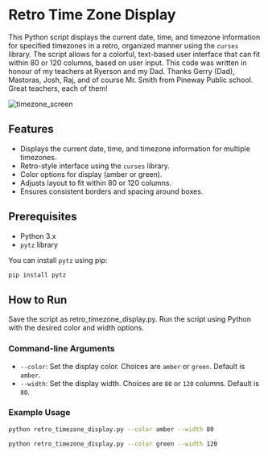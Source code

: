 # Retro Time Zone Display

This Python script displays the current date, time, and timezone information for specified timezones in a retro, organized manner using the `curses` library. The script allows for a colorful, text-based user interface that can fit within 80 or 120 columns, based on user input. This code was written in honour of my teachers at Ryerson and my Dad. Thanks Gerry (Dad), Mastoras, Josh, Raj, and of course Mr. Smith from Pineway Public school. Great teachers, each of them!

![timezone_screen](https://github.com/user-attachments/assets/31ce5db9-43cb-4694-aab1-262ee7c591f4)

## Features

- Displays the current date, time, and timezone information for multiple timezones.
- Retro-style interface using the `curses` library.
- Color options for display (amber or green).
- Adjusts layout to fit within 80 or 120 columns.
- Ensures consistent borders and spacing around boxes.

## Prerequisites

- Python 3.x
- `pytz` library

You can install `pytz` using pip:

```bash
pip install pytz
```

## How to Run

Save the script as retro_timezone_display.py.
Run the script using Python with the desired color and width options.

### Command-line Arguments

- `--color`: Set the display color. Choices are `amber` or `green`. Default is `amber`.
- `--width`: Set the display width. Choices are `80` or `120` columns. Default is `80`.

### Example Usage

```bash
python retro_timezone_display.py --color amber --width 80
```

```bash
python retro_timezone_display.py --color green --width 120
```
